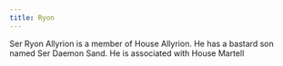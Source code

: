 ```yaml
---
title: Ryon
---
```


Ser Ryon Allyrion is a member of House Allyrion. He has a bastard son named Ser Daemon Sand. He is associated with House Martell


